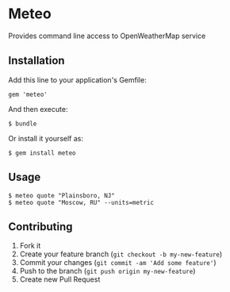 # Meteo

Provides command line access to OpenWeatherMap service

## Installation

Add this line to your application's Gemfile:

    gem 'meteo'

And then execute:

    $ bundle

Or install it yourself as:

    $ gem install meteo

## Usage

    $ meteo quote "Plainsboro, NJ"
    $ meteo quote "Moscow, RU" --units=metric

## Contributing

1. Fork it
2. Create your feature branch (`git checkout -b my-new-feature`)
3. Commit your changes (`git commit -am 'Add some feature'`)
4. Push to the branch (`git push origin my-new-feature`)
5. Create new Pull Request